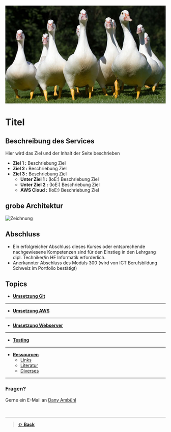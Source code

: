 ![M300-Banner](00_images/banner.png)

# Titel


## Beschreibung des Services
Hier wird das Ziel und der Inhalt der Seite beschrieben

- **Ziel 1 :** Beschriebung Ziel 
- **Ziel 2 :** Beschriebung Ziel 
- **Ziel 3 :** Beschriebung Ziel 
    - **Unter Ziel 1 :** (IoE:) Beschriebung Ziel 
    - **Unter Ziel 2 :** (IoE:) Beschriebung Ziel 
    - **AWS Cloud :** (IoE:) Beschriebung Ziel 

## grobe Architektur
 ![Zeichnung](00_images/zeichnung.png)

## Abschluss
- Ein erfolgreicher Abschluss dieses Kurses oder entsprechende nachgewiesene Kompetenzen sind für den Einstieg in den Lehrgang dipl. Techniker/in HF Informatik erforderlich.
- Anerkannter Abschluss des Moduls 300 (wird von ICT Berufsbildung Schweiz im Portfolio bestätigt)

## Topics

- [**Umsetzung Git**](1_git/README.md)

--- 

- [**Umsetzung AWS**](2_aws/README.md)

---

- [**Umsetzung Webserver**](3_webserver/README.md)

---

- [**Testing**](4_testing/README.md)
  
---

- [**Ressourcen**](ressources/)
    - [Links](0_ressources/links)  
    - [Literatur](0_ressources/docu)
    - [Diverses](0_ressources/diverse)

---

### Fragen?
Gerne ein E-Mail an [Dany Ambühl](mailto://daniel.ambuehl@tbz.ch)

<br>

---

> [⇧ **Back**](#aktueller-status)

